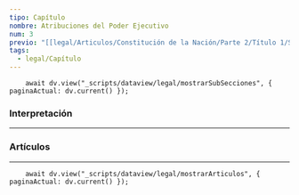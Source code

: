 ```yaml
---
tipo: Capítulo
nombre: Atribuciones del Poder Ejecutivo
num: 3
previo: "[[legal/Articulos/Constitución de la Nación/Parte 2/Título 1/Sección 2/Sección 2, Del Poder Ejecutivo.md|Sección 2, Del Poder Ejecutivo]]"
tags: 
  - legal/Capítulo
---
```

```dataviewjs
	await dv.view("_scripts/dataview/legal/mostrarSubSecciones", { paginaActual: dv.current() });
```
### Interpretación
---


### Artículos
---
```dataviewjs
	await dv.view("_scripts/dataview/legal/mostrarArticulos", { paginaActual: dv.current() });
```
